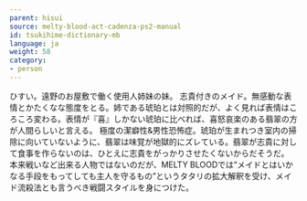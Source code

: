 ```yaml
---
parent: hisui
source: melty-blood-act-cadenza-ps2-manual
id: tsukihime-dictionary-mb
language: ja
weight: 58
category:
- person
---
```


ひすい。遠野のお屋敷で働く使用人姉妹の妹。
志貴付きのメイド。無感動な表情とかたくなな態度をとる。姉である琥珀とは対照的だが、よく見れば表情はころころ変わる。表情が『喜』しかない琥珀に比べれば、喜怒哀楽のある翡翠の方が人間らしいと言える。
極度の潔癖性&男性恐怖症。琥珀が生まれつき室内の掃除に向いていないように、翡翠は味覚が地獄的にズレている。翡翠が志貴に対して食事を作らないのは、ひとえに志貴をがっかりさせたくないからだそうだ。
本来戦いなど出来る人物ではないのだが、MELTY BLOODでは“メイドとはいかなる手段をもってしても主人を守るもの”というタタリの拡大解釈を受け、メイド流殺法とも言うべき戦闘スタイルを身につけた。
